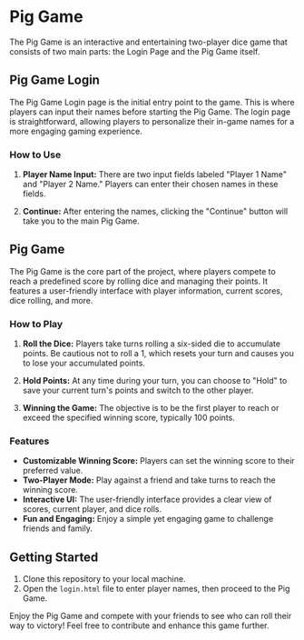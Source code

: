 # Pig Game

The Pig Game is an interactive and entertaining two-player dice game that consists of two main parts: the Login Page and the Pig Game itself.

## Pig Game Login

The Pig Game Login page is the initial entry point to the game. This is where players can input their names before starting the Pig Game. The login page is straightforward, allowing players to personalize their in-game names for a more engaging gaming experience.

### How to Use

1. **Player Name Input:** There are two input fields labeled "Player 1 Name" and "Player 2 Name." Players can enter their chosen names in these fields.

2. **Continue:** After entering the names, clicking the "Continue" button will take you to the main Pig Game.

## Pig Game

The Pig Game is the core part of the project, where players compete to reach a predefined score by rolling dice and managing their points. It features a user-friendly interface with player information, current scores, dice rolling, and more.

### How to Play

1. **Roll the Dice:** Players take turns rolling a six-sided die to accumulate points. Be cautious not to roll a 1, which resets your turn and causes you to lose your accumulated points.

2. **Hold Points:** At any time during your turn, you can choose to "Hold" to save your current turn's points and switch to the other player.

3. **Winning the Game:** The objective is to be the first player to reach or exceed the specified winning score, typically 100 points.

### Features

- **Customizable Winning Score:** Players can set the winning score to their preferred value.
- **Two-Player Mode:** Play against a friend and take turns to reach the winning score.
- **Interactive UI:** The user-friendly interface provides a clear view of scores, current player, and dice rolls.
- **Fun and Engaging:** Enjoy a simple yet engaging game to challenge friends and family.

## Getting Started

1. Clone this repository to your local machine.
2. Open the `login.html` file to enter player names, then proceed to the Pig Game.

Enjoy the Pig Game and compete with your friends to see who can roll their way to victory! Feel free to contribute and enhance this game further.
